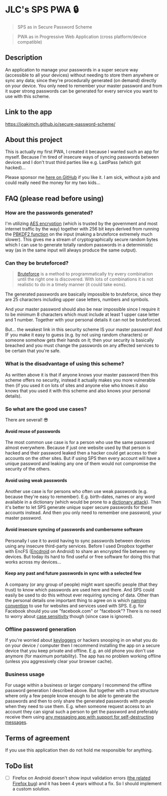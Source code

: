 
# JLC's SPS PWA :lock:

> SPS as in Secure Password Scheme

> PWA as in Progressive Web Application (cross platform/device compatible)

## Description

An application to manage your passwords in a super secure way (accessible to all your devices) without needing to store them anywhere or sync any data; since they're procedurally generated (on demand) directly on your device. You only need to remember your master password and from it super strong passwords can be generated for every service you want to use with this scheme.

## Link to the app

https://joakimch.github.io/secure-password-scheme/

## About this project

This is actually my first PWA, I created it because I wanted such an app for myself. Because I'm tired of insecure ways of syncing passwords between devices and I don't trust third parties like e.g. LastPass (which got hacked)...

Please sponsor me [here on GitHub](https://github.com/sponsors/joakimch) if you like it. I am sick, without a job and could really need the money for my two kids...

## FAQ (please read before using)

### How are the passwords generated?

I'm utilizing [AES encryption](https://en.wikipedia.org/wiki/Advanced_Encryption_Standard) (which is trusted by the government and most internet traffic by the way) together with 256 bit keys derived from running the [PBKDF2 function](https://en.wikipedia.org/wiki/PBKDF2) on the input (making a bruteforce extremely much slower). This gives me a stream of cryptographically secure random bytes which I can use to generate totally random passwords in a deterministic way (as in the same input will always produce the same output).

### Can they be bruteforced?

> [Bruteforce](https://en.wikipedia.org/wiki/Brute-force_attack) is a method to programmatically try every combination until the right one is discovered. With lots of combinations it is not realistic to do in a timely manner (it could take eons).

The generated passwords are basically impossible to bruteforce, since they are 25 characters including upper case letters, numbers and symbols.

And your master password should also be near impossible since I require it to be minimum 8 characters which must include at least 1 upper case letter and 1 number. Together with your personal details it can not be bruteforced.

But... the weakest link in this security scheme IS your master password! And IF you make it easy to guess (e.g. by not using random characters) or someone somehow gets their hands on it; then your security is basically breached and you must change the passwords on any affected services to be certain that you're safe.

### What is the disadvantage of using this scheme?

As written above it is that if anyone knows your master password then this scheme offers no security, instead it actually makes you more vulnerable then (if you used it on lots of sites and anyone else who knows it also knows that you used it with this scheme and also knows your personal details).

### So what are the good use cases?

There are several! :sunglasses:

#### Avoid reuse of passwords

The most common use case is for a person who use the same password almost everywhere. Because if just one website used by that person is hacked and their password leaked then a hacker could get access to their accounts on the other sites. But if using SPS then every account will have a unique password and leaking any one of them would not compromise the security of the others.

#### Avoid using weak passwords

Another use case is for persons who often use weak passwords (e.g. because they're easy to remember). E.g. birth-dates, names or any word available in a dictionary (which would be prone to a [dictionary attack](https://en.wikipedia.org/wiki/Dictionary_attack)). Then it's better to let SPS generate unique super secure passwords for these accounts instead. And then you only need to remember one password, your master password.

#### Avoid insecure syncing of passwords and cumbersome software

Personally I use it to avoid having to sync passwords between devices using any insecure third-party services. Before I used Dropbox together with EncFS ([Encdroid](https://github.com/mrpdaemon/encdroid) on Android) to share an encrypted file between my devices. But today its hard to find useful or free software for doing this that works across my devices...

#### Keep any past and future passwords in sync with a selected few

A company (or any group of people) might want specific people (that they trust) to know which passwords are used here and there. And SPS could easily be used to do this without ever requiring syncing of data. Other than the personal details one important thing to agree on is which [naming convention](https://en.wikipedia.org/wiki/Naming_convention) to use for websites and services used with SPS. E.g. for Facebook should you use "facebook.com" or "facebook"? There is no need to worry about [case sensitivity](https://en.wikipedia.org/wiki/Case_sensitivity) though (since case is ignored).

### Offline password generation

If you're worried about [keyloggers](https://en.wikipedia.org/wiki/Keystroke_logging) or hackers snooping in on what you do on your device / computer then I recommend installing the app on a secure device that you keep private and offline. E.g. an old phone you don't use anymore (for maximum portability). The app has no problem working offline (unless you aggressively clear your browser cache).

### Business usage

For usage within a business or larger company I recommend the offline password generation I described above. But together with a trust structure where only a few people know enough to be able to generate the passwords and then to only share the generated passwords with people when they need to use them. E.g. when someone request access to an account they can signal such a person to get the password and preferably receive them using [any messaging app with support for self-destructing messages](https://www.popsci.com/send-self-destructing-messages/).

## Terms of agreement

If you use this application then do not hold me responsible for anything.

## ToDo list

- [ ] Firefox on Android doesn't show input validation errors ([the related Firefox bug](https://bugzilla.mozilla.org/show_bug.cgi?id=1510450)) and it has been 4 years without a fix. So I should implement a custom solution.
